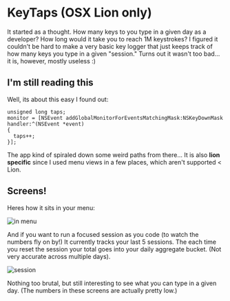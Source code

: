 KeyTaps (OSX Lion only)
=======================

It started as a thought. How many keys to you type in a given day as a developer? How long would it take you to reach 1M keystrokes? 
I figured it couldn't be hard to make a very basic key logger that just keeps track of how many keys you type in a given "session." Turns out
it wasn't too bad... it is, however, mostly useless :)

I'm still reading this
----------------------

Well, its about this easy I found out:

    unsigned long taps;
    monitor = [NSEvent addGlobalMonitorForEventsMatchingMask:NSKeyDownMask handler:^(NSEvent *event)
    {
      taps++;
    }];

The app kind of spiraled down some weird paths from there... It is also **lion specific** since I used menu views in a few places, which aren't
supported < Lion.

Screens!
-------------

Heres how it sits in your menu: 

![in menu](https://raw.github.com/robhurring/KeyTaps/master/.images/in-menu.png)

And if you want to run a focused session as you code (to watch the numbers fly on by!)
It currently tracks your last 5 sessions. The each time you reset the session your total goes into your daily aggregate bucket. (Not very accurate across multiple days).

![session](https://raw.github.com/robhurring/KeyTaps/master/.images/current-session.png)

Nothing too brutal, but still interesting to see what you can type in a given day. (The numbers in these screens are actually pretty low.)